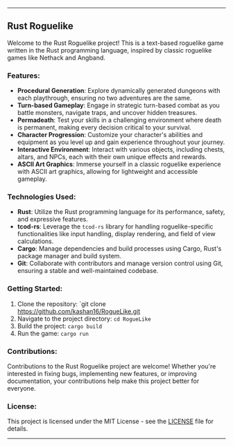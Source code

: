 
---

## Rust Roguelike

Welcome to the Rust Roguelike project! This is a text-based roguelike game written in the Rust programming language, inspired by classic roguelike games like Nethack and Angband.

### Features:

- **Procedural Generation**: Explore dynamically generated dungeons with each playthrough, ensuring no two adventures are the same.
- **Turn-based Gameplay**: Engage in strategic turn-based combat as you battle monsters, navigate traps, and uncover hidden treasures.
- **Permadeath**: Test your skills in a challenging environment where death is permanent, making every decision critical to your survival.
- **Character Progression**: Customize your character's abilities and equipment as you level up and gain experience throughout your journey.
- **Interactive Environment**: Interact with various objects, including chests, altars, and NPCs, each with their own unique effects and rewards.
- **ASCII Art Graphics**: Immerse yourself in a classic roguelike experience with ASCII art graphics, allowing for lightweight and accessible gameplay.

### Technologies Used:

- **Rust**: Utilize the Rust programming language for its performance, safety, and expressive features.
- **tcod-rs**: Leverage the `tcod-rs` library for handling roguelike-specific functionalities like input handling, display rendering, and field of view calculations.
- **Cargo**: Manage dependencies and build processes using Cargo, Rust's package manager and build system.
- **Git**: Collaborate with contributors and manage version control using Git, ensuring a stable and well-maintained codebase.

### Getting Started:

1. Clone the repository: `git clone https://github.com/kashan16/RogueLike.git
2. Navigate to the project directory: `cd RogueLike`
3. Build the project: `cargo build`
4. Run the game: `cargo run`

### Contributions:

Contributions to the Rust Roguelike project are welcome! Whether you're interested in fixing bugs, implementing new features, or improving documentation, your contributions help make this project better for everyone. 

### License:

This project is licensed under the MIT License - see the [LICENSE](LICENSE) file for details.

---
